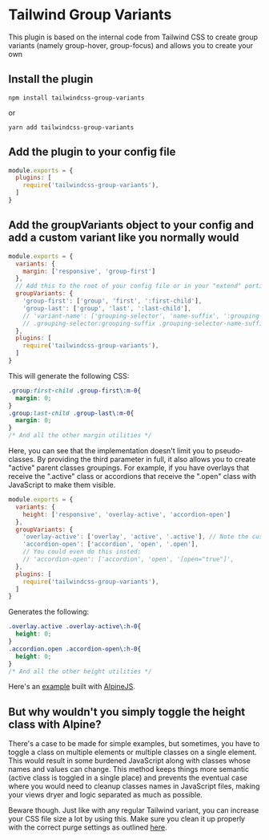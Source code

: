 # Tailwind Group Variants

This plugin is based on the internal code from Tailwind CSS to create group variants (namely group-hover, group-focus) and allows you to create your own

## Install the plugin

```npm install tailwindcss-group-variants```

or

```yarn add tailwindcss-group-variants```

## Add the plugin to your config file

```js
module.exports = {
  plugins: [
    require('tailwindcss-group-variants'),
  ]
}
```

## Add the groupVariants object to your config and add a custom variant like you normally would

```js
module.exports = {
  variants: {
    margin: ['responsive', 'group-first']
  },
  // Add this to the root of your config file or in your "extend" portion.
  groupVariants: {
    'group-first': ['group', 'first', ':first-child'],
    'group-last': ['group', 'last', ':last-child'],
    // 'variant-name': ['grouping-selector', 'name-suffix', ':grouping-suffix']
    // .grouping-selector:grouping-suffix .grouping-selector-name-suffix\:utility-class{ attribute:value; }
  },
  plugins: [
    require('tailwindcss-group-variants'),
  ]
}
```

This will generate the following CSS:

```css
.group:first-child .group-first\:m-0{
  margin: 0;
}
.group:last-child .group-last\:m-0{
  margin: 0;
}
/* And all the other margin utilities */
```

Here, you can see that the implementation doesn't limit you to pseudo-classes. By providing the third parameter in full, it also allows you to create "active" parent classes groupings. For example, if you have overlays that receive the ".active" class or accordions that receive the ".open" class with JavaScript to make them visible.

```js
module.exports = {
  variants: {
    height: ['responsive', 'overlay-active', 'accordion-open']
  },
  groupVariants: {
    'overlay-active': ['overlay', 'active', '.active'], // Note the custom name to avoid conflicts with existing pseudo variants like "active"
    'accordion-open': ['accordion', 'open', '.open'],
    // You could even do this insted:
    // 'accordion-open': ['accordion', 'open', '[open="true"]',
  },
  plugins: [
    require('tailwindcss-group-variants'),
  ]
}
```

Generates the following:

```css
.overlay.active .overlay-active\:h-0{
  height: 0;
}
.accordion.open .accordion-open\:h-0{
  height: 0;
}
/* And all the other height utilities */
```

Here's an [example](https://codepen.io/davidwebca/pen/YzWdLqz) built with [AlpineJS](https://github.com/alpinejs/alpine).

## But why wouldn't you simply toggle the height class with Alpine?

There's a case to be made for simple examples, but sometimes, you have to toggle a class on multiple elements or multiple classes on a single element. This would result in some burdened JavaScript along with classes whose names and values can change. This method keeps things more semantic (active class is toggled in a single place) and prevents the eventual case where you would need to cleanup classes names in JavaScript files, making your views dryer and logic separated as much as possible.

Beware though. Just like with any regular Tailwind variant, you can increase your CSS file size a lot by using this. Make sure you clean it up properly with the correct purge settings as outlined [here](https://tailwindcss.com/docs/controlling-file-size).

